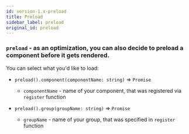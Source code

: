 ```yaml
---
id: version-1.x-preload
title: Preload
sidebar_label: preload
original_id: preload
---
```



### `preload` - as an optimization, you can also decide to preload a component before it gets rendered.

You can select what you'd like to load:
- `preload().component(componentName: string)` => `Promise`

  - `componentName` - name of your component, that was registered via `register` function
  
- `preload().group(groupName: string)` => `Promise`

  - `groupName` - name of your group, that was specified in `register` function
